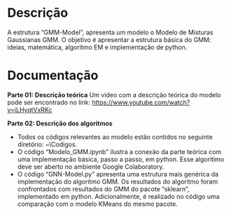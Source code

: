 # Descrição
A estrutura “GMM-Model”, apresenta um modelo o Modelo de Misturas Gaussianas GMM. O objetivo é apresentar a estrutura básica do GMM: ideias, matemática, algoritmo EM e implementação de python.

# Documentação
__Parte 01: Descrição teórica__ 
Um vídeo com a descrição teórica do modelo pode ser encontrado no link:
https://www.youtube.com/watch?v=jLHyqtVxRKc

**Parte 02: Descrição dos algoritmos**
* Todos os códigos relevantes ao modelo estão contidos no seguinte diretório: ~\Codigos.
* O código “Modelo_GMM.ipynb” ilustra a conexão da parte teórica com uma implementação básica, passo a passo, em python. Esse algoritimo deve ser aberto no ambiente Google Colaboratory.
* O código “GNN-Model.py” apresenta uma estrutura mais genérica da implementação do algoritmo GMM. Os resultados do algoritmo foram confrontados com resultados do GMM do pacote “sklearn”, implementado em python. Adicionalmente, é realizado no código uma comparação com o modelo KMeans do mesmo pacote.

